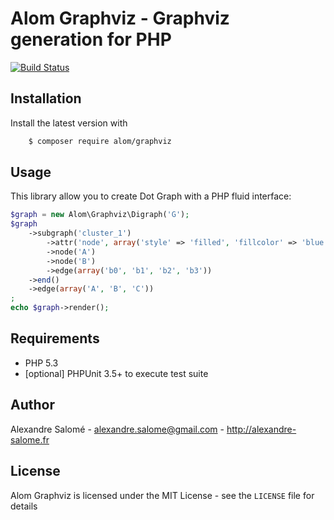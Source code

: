 Alom Graphviz - Graphviz generation for PHP
===========================================

[![Build Status](https://secure.travis-ci.org/alexandresalome/graphviz.png?branch=master)](http://travis-ci.org/alexandresalome/graphviz)

Installation
------------

Install the latest version with

```bash
    $ composer require alom/graphviz
```

Usage
-----

This library allow you to create Dot Graph with a PHP fluid interface:

```php
$graph = new Alom\Graphviz\Digraph('G');
$graph
    ->subgraph('cluster_1')
        ->attr('node', array('style' => 'filled', 'fillcolor' => 'blue'))
        ->node('A')
        ->node('B')
        ->edge(array('b0', 'b1', 'b2', 'b3'))
    ->end()
    ->edge(array('A', 'B', 'C'))
;
echo $graph->render();
```

Requirements
------------

- PHP 5.3
- [optional] PHPUnit 3.5+ to execute test suite

Author
------

Alexandre Salomé - <alexandre.salome@gmail.com> - <http://alexandre-salome.fr><br />

License
-------

Alom Graphviz is licensed under the MIT License - see the `LICENSE` file for details

